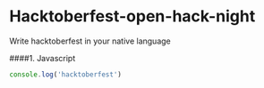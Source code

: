 # Hacktoberfest-open-hack-night
Write hacktoberfest in your native language



####1. Javascript

```javascript
console.log('hacktoberfest')
```


